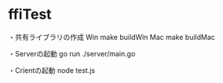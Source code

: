 # ffiTest 
 
・共有ライブラリの作成 
Win make buildWin 
Mac make buildMac 
 
・Serverの起動 
go run ./server/main.go 
 
・Crientの起動 
node test.js 
 
